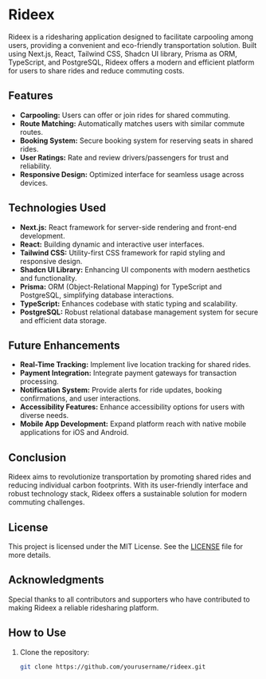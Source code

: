 # Rideex

Rideex is a ridesharing application designed to facilitate carpooling among users, providing a convenient and eco-friendly transportation solution. Built using Next.js, React, Tailwind CSS, Shadcn UI library, Prisma as ORM, TypeScript, and PostgreSQL, Rideex offers a modern and efficient platform for users to share rides and reduce commuting costs.

## Features

- **Carpooling:** Users can offer or join rides for shared commuting.
- **Route Matching:** Automatically matches users with similar commute routes.
- **Booking System:** Secure booking system for reserving seats in shared rides.
- **User Ratings:** Rate and review drivers/passengers for trust and reliability.
- **Responsive Design:** Optimized interface for seamless usage across devices.

## Technologies Used

- **Next.js:** React framework for server-side rendering and front-end development.
- **React:** Building dynamic and interactive user interfaces.
- **Tailwind CSS:** Utility-first CSS framework for rapid styling and responsive design.
- **Shadcn UI Library:** Enhancing UI components with modern aesthetics and functionality.
- **Prisma:** ORM (Object-Relational Mapping) for TypeScript and PostgreSQL, simplifying database interactions.
- **TypeScript:** Enhances codebase with static typing and scalability.
- **PostgreSQL:** Robust relational database management system for secure and efficient data storage.

## Future Enhancements

- **Real-Time Tracking:** Implement live location tracking for shared rides.
- **Payment Integration:** Integrate payment gateways for transaction processing.
- **Notification System:** Provide alerts for ride updates, booking confirmations, and user interactions.
- **Accessibility Features:** Enhance accessibility options for users with diverse needs.
- **Mobile App Development:** Expand platform reach with native mobile applications for iOS and Android.

## Conclusion

Rideex aims to revolutionize transportation by promoting shared rides and reducing individual carbon footprints. With its user-friendly interface and robust technology stack, Rideex offers a sustainable solution for modern commuting challenges.

## License

This project is licensed under the MIT License. See the [LICENSE](./LICENSE) file for more details.

## Acknowledgments

Special thanks to all contributors and supporters who have contributed to making Rideex a reliable ridesharing platform.

## How to Use

1. Clone the repository:
   ```bash
   git clone https://github.com/yourusername/rideex.git
